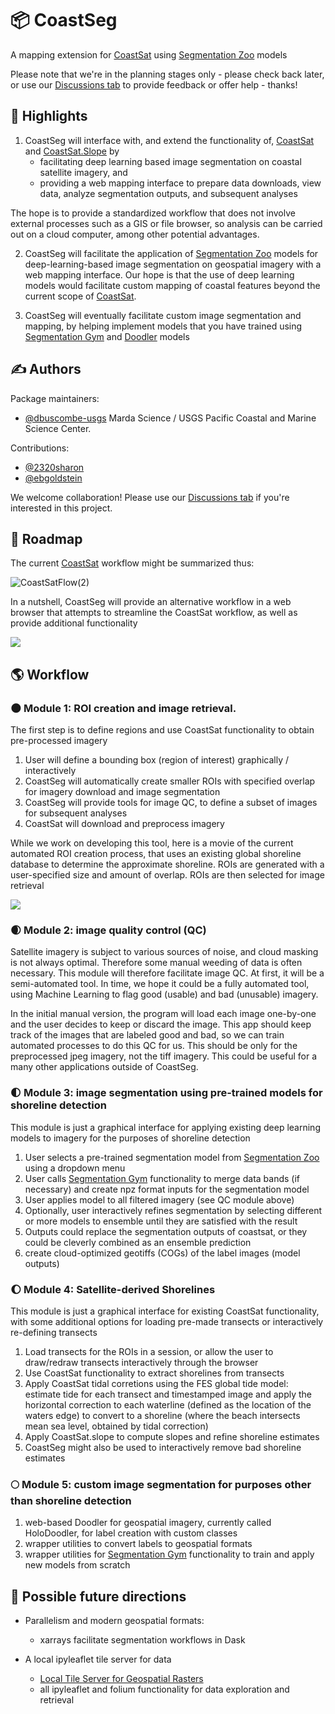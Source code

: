 # 📦 CoastSeg

A mapping extension for [CoastSat](https://github.com/kvos/CoastSat) using [Segmentation Zoo](https://github.com/Doodleverse/segmentation_zoo) models

Please note that we're in the planning stages only - please check back later, or use our [Discussions tab](https://github.com/dbuscombe-usgs/CoastSeg/discussions) to provide feedback or offer help - thanks!

## 🌟 Highlights

1) CoastSeg will interface with, and extend the functionality of, [CoastSat](https://github.com/kvos/CoastSat) and [CoastSat.Slope](https://github.com/kvos/CoastSat.slope) by 
    * facilitating deep learning based image segmentation on coastal satellite imagery, and 
    * providing a web mapping interface to prepare data downloads, view data, analyze segmentation outputs, and subsequent analyses
    
The hope is to provide a standardized workflow that does not involve external processes such as a GIS or file browser, so analysis can be carried out on a cloud computer, among other potential advantages.

2) CoastSeg will facilitate the application of [Segmentation Zoo](https://github.com/Doodleverse/segmentation_zoo) models for deep-learning-based image segmentation on geospatial imagery with a web mapping interface. Our hope is that the use of deep learning models would facilitate custom mapping of coastal features beyond the current scope of [CoastSat](https://github.com/kvos/CoastSat).

3) CoastSeg will eventually facilitate custom image segmentation and mapping, by helping implement models that you have trained using [Segmentation Gym](https://github.com/Doodleverse/segmentation_gym) and [Doodler](https://github.com/Doodleverse/dash_doodler) models


## ✍️ Authors

Package maintainers:
* [@dbuscombe-usgs](https://github.com/dbuscombe-usgs) Marda Science / USGS Pacific Coastal and Marine Science Center.

Contributions:
* [@2320sharon](https://github.com/2320sharon)
* [@ebgoldstein](https://github.com/ebgoldstein)

We welcome collaboration! Please use our [Discussions tab](https://github.com/dbuscombe-usgs/CoastSeg/discussions) if you're interested in this project.

## :red_car: Roadmap

The current [CoastSat](https://github.com/kvos/CoastSat) workflow might be summarized thus:

![CoastSatFlow(2)](https://user-images.githubusercontent.com/3596509/153914900-017b02a6-f634-45b4-b1fd-5c66c4d6a1c3.jpg)


In a nutshell, CoastSeg will provide an alternative workflow in a web browser that attempts to streamline the CoastSat workflow, as well as provide additional functionality

![](https://user-images.githubusercontent.com/3596509/153467309-1583e449-1930-462b-815b-2bd37ee68928.png)


## :earth_americas: Workflow

### :new_moon: Module 1: ROI creation and image retrieval. 

The first step is to define regions and use CoastSat functionality to obtain pre-processed imagery

1. User will define a bounding box (region of interest) graphically / interactively
2. CoastSeg will automatically create smaller ROIs with specified overlap for imagery download and image segmentation
3. CoastSeg will provide tools for image QC, to define a subset of images for subsequent analyses
4. CoastSat will download and preprocess imagery

While we work on developing this tool, here is a movie of the current automated ROI creation process, that uses an existing global shoreline database to determine the approximate shoreline. ROIs are generated with a user-specified size and amount of overlap. ROIs are then selected for image retrieval

![](https://user-images.githubusercontent.com/3596509/153467223-e6d8f055-255d-4978-a055-c66a136d0dd7.gif)

### :waxing_crescent_moon: Module 2: image quality control (QC)
Satellite imagery is subject to various sources of noise, and cloud masking is not always optimal. Therefore some manual weeding of data is often necessary. This module will therefore facilitate image QC. At first, it will be a semi-automated tool. In time, we hope it could be a fully automated tool, using Machine Learning to flag good (usable) and bad (unusable) imagery.

In the initial manual version, the program will load each image one-by-one and the user decides to keep or discard the image. This app should keep track of the images that are labeled good and bad, so we can train automated processes to do this QC for us. This should be only for the preprocessed jpeg imagery, not the tiff imagery. This could be useful for a many other applications outside of CoastSeg.

### :first_quarter_moon: Module 3: image segmentation using pre-trained models for shoreline detection
This module is just a graphical interface for applying existing deep learning models to imagery for the purposes of shoreline detection

1. User selects a pre-trained segmentation model from [Segmentation Zoo](https://github.com/Doodleverse/segmentation_zoo) using a dropdown menu
2. User calls [Segmentation Gym](https://github.com/Doodleverse/segmentation_gym) functionality to merge data bands (if necessary) and create npz format inputs for the segmentation model
3. User applies model to all filtered imagery (see QC module above)
4. Optionally, user interactively refines segmentation by selecting different or more models to ensemble until they are satisfied with the result
5. Outputs could replace the segmentation outputs of coastsat, or they could be cleverly combined as an ensemble prediction
6. create cloud-optimized geotiffs (COGs) of the label images (model outputs)


### :waxing_gibbous_moon: Module 4: Satellite-derived Shorelines
This module is just a graphical interface for existing CoastSat functionality, with some additional options for loading pre-made transects or interactively re-defining transects

1. Load transects for the ROIs in a session, or allow the user to draw/redraw transects interactively through the browser
2. Use CoastSat functionality to extract shorelines from transects
3. Apply CoastSat tidal corretions using the FES global tide model: estimate tide for each transect and timestamped image and apply the horizontal correction to each waterline (defined as the location of the waters edge) to convert to a shoreline (where the beach intersects mean sea level, obtained by tidal correction)
4. Apply CoastSat.slope to compute slopes and refine shoreline estimates
5. CoastSeg might also be used to interactively remove bad shoreline estimates


### :full_moon: Module 5: custom image segmentation for purposes other than shoreline detection
1. web-based Doodler for geospatial imagery, currently called HoloDoodler, for label creation with custom classes
2. wrapper utilities to convert labels to geospatial formats
3. wrapper utilities for [Segmentation Gym](https://github.com/Doodleverse/segmentation_gym) functionality to train and apply new models from scratch


## :milky_way: Possible future directions

* Parallelism and modern geospatial formats:
    * xarrays facilitate segmentation workflows in Dask

* A local ipyleaflet tile server for data 
    * [Local Tile Server for Geospatial Rasters](https://github.com/banesullivan/localtileserver?s=09#ipyleaflet-tile-layers)
    * all ipyleaflet and folium functionality for data exploration and retrieval



